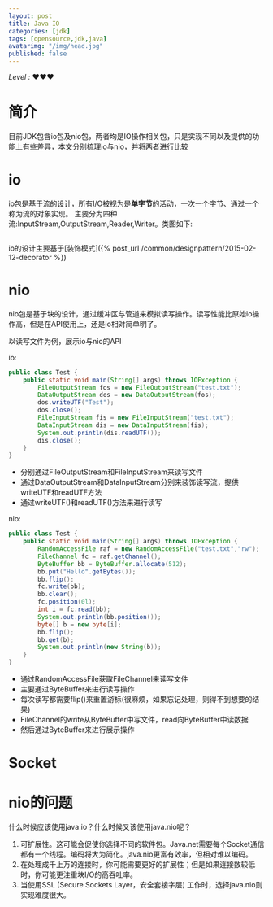 ```yaml
---
layout: post
title: Java IO
categories: [jdk]
tags: [opensource,jdk,java]
avatarimg: "/img/head.jpg"
published: false
---
```


*Level :* &hearts;&hearts;&hearts;

# 简介

目前JDK包含io包及nio包，两者均是IO操作相关包，只是实现不同以及提供的功能上有些差异，本文分别梳理io与nio，并将两者进行比较

# io

io包是基于流的设计，所有I/O被视为是**单字节**的活动，一次一个字节、通过一个称为流的对象实现。
主要分为四种流:InputStream,OutputStream,Reader,Writer。类图如下:

![]()

io的设计主要基于[装饰模式]({% post_url /common/designpattern/2015-02-12-decorator %})

# nio

nio包是基于块的设计，通过缓冲区与管道来模拟读写操作。读写性能比原始io操作高，但是在API使用上，还是io相对简单明了。

以读写文件为例，展示io与nio的API

io:

```java
public class Test {
    public static void main(String[] args) throws IOException {
        FileOutputStream fos = new FileOutputStream("test.txt");
        DataOutputStream dos = new DataOutputStream(fos);
        dos.writeUTF("Test");
        dos.close();
        FileInputStream fis = new FileInputStream("test.txt");
        DataInputStream dis = new DataInputStream(fis);
        System.out.println(dis.readUTF());
        dis.close();
    }
}
```

- 分别通过FileOutputStream和FileInputStream来读写文件
- 通过DataOutputStream和DataInputStream分别来装饰读写流，提供writeUTF和readUTF方法
- 通过writeUTF()和readUTF()方法来进行读写

nio:

```java
public class Test {
    public static void main(String[] args) throws IOException {
        RandomAccessFile raf = new RandomAccessFile("test.txt","rw");
        FileChannel fc = raf.getChannel();
        ByteBuffer bb = ByteBuffer.allocate(512);
        bb.put("Hello".getBytes());
        bb.flip();
        fc.write(bb);
        bb.clear();
        fc.position(0l);
        int i = fc.read(bb);
        System.out.println(bb.position());
        byte[] b = new byte[i];
        bb.flip();
        bb.get(b);
        System.out.println(new String(b));
    }
}
```

- 通过RandomAccessFile获取FileChannel来读写文件
- 主要通过ByteBuffer来进行读写操作
- 每次读写都需要flip()来重置游标(很麻烦，如果忘记处理，则得不到想要的结果)
- FileChannel的write从ByteBuffer中写文件，read向ByteBuffer中读数据
- 然后通过ByteBuffer来进行展示操作

# Socket

# nio的问题

什么时候应该使用java.io？什么时候又该使用java.nio呢？

1. 可扩展性。这可能会促使你选择不同的软件包。Java.net需要每个Socket通信都有一个线程。编码将大为简化。java.nio更富有效率，但相对难以编码。
2. 在处理成千上万的连接时，你可能需要更好的扩展性；但是如果连接数较低时，你可能更注重块I/O的高吞吐率。
3. 当使用SSL (Secure Sockets Layer，安全套接字层) 工作时，选择java.nio则实现难度很大。
